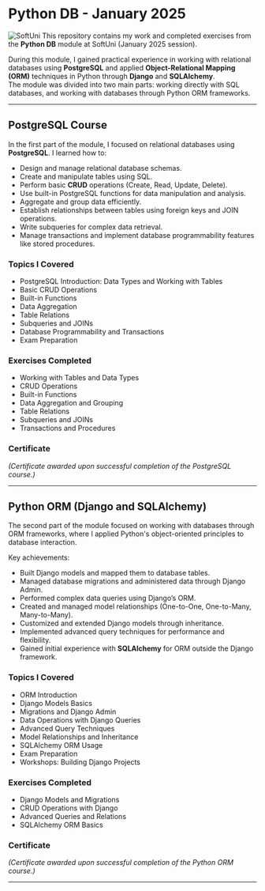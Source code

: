 # Python DB - January 2025
![SoftUni](https://encrypted-tbn0.gstatic.com/images?q=tbn:ANd9GcRYPFFqCRmlA9SmIQQd1_wUfKfApvbzcbSubQ&usqp=CAU)
This repository contains my work and completed exercises from the **Python DB** module at SoftUni (January 2025 session).

During this module, I gained practical experience in working with relational databases using **PostgreSQL** and applied **Object-Relational Mapping (ORM)** techniques in Python through **Django** and **SQLAlchemy**.  
The module was divided into two main parts: working directly with SQL databases, and working with databases through Python ORM frameworks.

---

## PostgreSQL Course

In the first part of the module, I focused on relational databases using **PostgreSQL**. I learned how to:

- Design and manage relational database schemas.
- Create and manipulate tables using SQL.
- Perform basic **CRUD** operations (Create, Read, Update, Delete).
- Use built-in PostgreSQL functions for data manipulation and analysis.
- Aggregate and group data efficiently.
- Establish relationships between tables using foreign keys and JOIN operations.
- Write subqueries for complex data retrieval.
- Manage transactions and implement database programmability features like stored procedures.

### Topics I Covered
- PostgreSQL Introduction: Data Types and Working with Tables
- Basic CRUD Operations
- Built-in Functions
- Data Aggregation
- Table Relations
- Subqueries and JOINs
- Database Programmability and Transactions
- Exam Preparation

### Exercises Completed
- Working with Tables and Data Types
- CRUD Operations
- Built-in Functions
- Data Aggregation and Grouping
- Table Relations
- Subqueries and JOINs
- Transactions and Procedures

### Certificate

*(Certificate awarded upon successful completion of the PostgreSQL course.)*

---

## Python ORM (Django and SQLAlchemy)

The second part of the module focused on working with databases through ORM frameworks, where I applied Python's object-oriented principles to database interaction.

Key achievements:

- Built Django models and mapped them to database tables.
- Managed database migrations and administered data through Django Admin.
- Performed complex data queries using Django’s ORM.
- Created and managed model relationships (One-to-One, One-to-Many, Many-to-Many).
- Customized and extended Django models through inheritance.
- Implemented advanced query techniques for performance and flexibility.
- Gained initial experience with **SQLAlchemy** for ORM outside the Django framework.

### Topics I Covered
- ORM Introduction
- Django Models Basics
- Migrations and Django Admin
- Data Operations with Django Queries
- Advanced Query Techniques
- Model Relationships and Inheritance
- SQLAlchemy ORM Usage
- Exam Preparation
- Workshops: Building Django Projects

### Exercises Completed
- Django Models and Migrations
- CRUD Operations with Django
- Advanced Queries and Relations
- SQLAlchemy ORM Basics

### Certificate

*(Certificate awarded upon successful completion of the Python ORM course.)*

---
